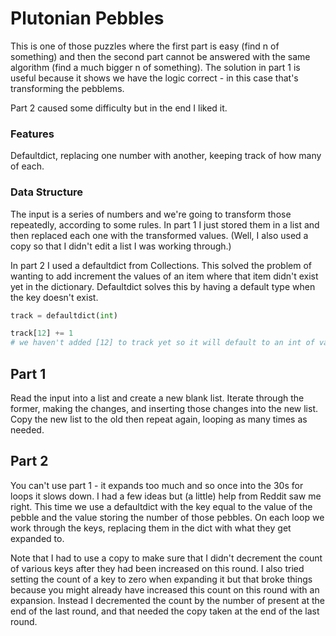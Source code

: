 # Plutonian Pebbles

This is one of those puzzles where the first part is easy (find n of something) and then the second part cannot be answered
with the same algorithm (find a much bigger n of something). The solution in part 1 is useful because it shows we have the 
logic correct - in this case that's transforming the pebblems.

Part 2 caused some difficulty but in the end I liked it.

### Features
Defaultdict, replacing one number with another, keeping track of how many of each.


### Data Structure

The input is a series of numbers and we're going to transform those repeatedly, according to some rules.
In part 1 I just stored them in a list and then replaced each one with the transformed values. (Well, I also
used a copy so that I didn't edit a list I was working through.)

In part 2 I used a defaultdict from Collections. This solved the problem of wanting to add increment the values of an 
item where that item didn't exist yet in the dictionary. Defaultdict solves this by having a default type when the key doesn't exist.

```python
track = defaultdict(int)

track[12] += 1
# we haven't added [12] to track yet so it will default to an int of value 0

```

## Part 1
Read the input into a list and create a new blank list. Iterate through the former, making the changes, and inserting those changes into
the new list. Copy the new list to the old then repeat again, looping as many times as needed.


## Part 2
You can't use part 1 - it expands too much and so once into the 30s for loops it slows down. I had a few ideas but (a little) help from Reddit saw me right.
This time we use a defaultdict with the key equal to the value of the pebble and the value storing the number of those pebbles. On each loop we work through the keys,
replacing them in the dict with what they get expanded to.

Note that I had to use a copy to make sure that I didn't decrement the count of various keys after they had been increased on this round. I also tried
setting the count of a key to zero when expanding it but that broke things because you might already have increased this count on this round with an expansion.
Instead I decremented the count by the number of present at the end of the last round, and that needed the copy taken at the end of the last round.
